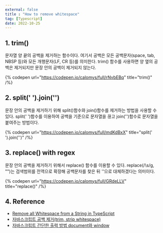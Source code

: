 ```yaml
---
external: false
title : "How to remove whitespace"
tag: [Typescript]
date: 2022-10-25
---
```


## 1. trim()

문자열 양 끝의 공백을 제거하는 함수이다. 여기서 공백은 모든 공백문자(space, tab, NBSP 등)와 모든 개행문자(LF, CR 등)를 의미한다. trim() 함수를 사용하면 양 옆의 공백은 제거되지만 문장 안의 공백이 제거되지 않는다.

{% codepen url="https://codepen.io/calomys/full/rNvbEBq" title="trim()" /%}

## 2. split(' ').join('')

문장 안의 공백을 제거하기 위해 split()함수와 join()함수를 제거하는 방법을 사용할 수 있다. split(' ')함수를 이용하여 공백을 기준으로 문자열을 끊고 join('')함수로 문자열을 붙여주는 방법이다.

{% codepen url="https://codepen.io/calomys/full/mdKdBxX" title="split(' ').join('')" /%}

## 3. replace() with regex

문장 안의 공백을 제거하기 위해서 replace() 함수를 이용할 수 있다. replace(/\s/g, "")는 검색범위를 전역으로 확장해 공백문자를 찾은 뒤 ''으로 대체하겠다는 의미이다.

{% codepen url="https://codepen.io/calomys/full/GRdeLLV" title="replace()" /%}

## 4. Reference

- [Remove all Whitespace from a String in TypeScript](https://bobbyhadz.com/blog/typescript-trim-whitespace-from-string)
- [자바스크립트 공백 제거(trim, strip whitespace)](https://sisiblog.tistory.com/249)
- [자바스크립트 간단한 출력 방법 document와 window](https://dasima.xyz/javascript-output/)
